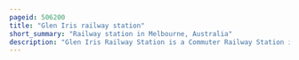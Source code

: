 ```yaml
---
pageid: 506200
title: "Glen Iris railway station"
short_summary: "Railway station in Melbourne, Australia"
description: "Glen Iris Railway Station is a Commuter Railway Station in Glen Iris, a Suburb of Melbourne, Victoria, Australia. The Station was open on March 24 1890 as Part of the Branch Line from Burnley Station to waverley Road. The Station consists of one Island Platform connected to a pedestrian Underpass. There is one Principal Building of the Station which is located at the down End of the Platform. The single-story Building built as Part of the Station's Rebuild in 1975 Acts as a Shelter and has Toilet Facilities. The Station is partially accessible due to steep Ramps."
---
```

